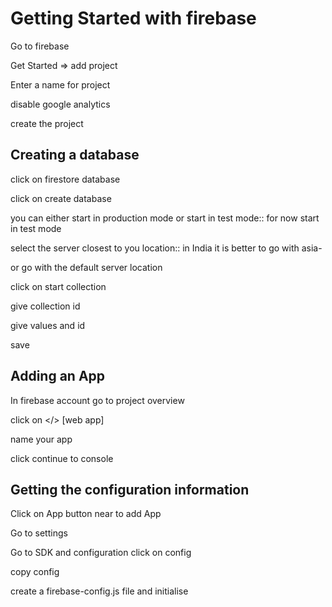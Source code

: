 # Getting Started with firebase

Go to firebase

Get Started => add project

Enter a name for project

disable google analytics

create the project

## Creating a database

click on firestore database

click on create database

you can either start in production mode or start in test mode:: for now start in test mode

select the server closest to you location:: in India it is better to go with asia-

or go with the default server location

click on start collection

give collection id

give values and id

save

## Adding an App

In firebase account go to project overview

click on </> [web app]

name your app

click continue to console

## Getting the configuration information

Click on App button near to add App

Go to settings

Go to SDK and configuration click on config

copy config

create a firebase-config.js file and initialise
